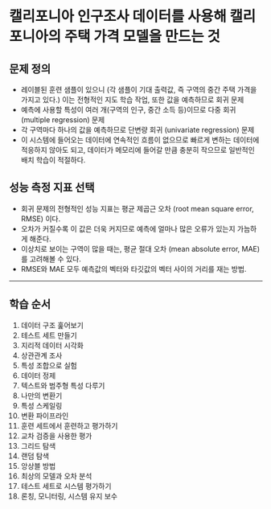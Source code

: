 
#  캘리포니아 인구조사 데이터를 사용해 캘리포니아의 주택 가격 모델을 만드는 것

## 문제 정의
- 레이블된 훈련 샘플이 있으니 (각 샘플이 기대 출력값, 즉 구역의 중간 주택 가격을 가지고 있다.) 이는 전형적인 지도 학습 작업, 또한 값을 예측하므로 회귀 문제
- 예측에 사용할 특성이 여러 개(구역의 인구, 중간 소득 등)이므로 다중 회귀 (multiple regression) 문제
- 각 구역마다 하나의 값을 예측하므로 단변량 회귀 (univariate regression) 문제
- 이 시스템에 들어오는 데이터에 연속적인 흐름이 없으므로 빠르게 변하는 데이터에 적응하지 않아도 되고, 데이터가 메모리에 들어갈 만큼 충분히 작으므로 일반적인 배치 학습이 적절하다.

## 성능 측정 지표 선택
- 회귀 문제의 전형적인 성능 지표는 평균 제곱근 오차 (root mean square error, RMSE) 이다. 
- 오차가 커질수록 이 값은 더욱 커지므로 예측에 얼마나 많은 오류가 있는지 가늠하게 해준다.
- 이상치로 보이는 구역이 많을 때는, 평균 절대 오차 (mean absolute error, MAE)를 고려해볼 수 있다.
- RMSE와 MAE 모두 예측값의 벡터와 타깃값의 벡터 사이의 거리를 재는 방법.

---

## 학습 순서

1. 데이터 구조 훑어보기
2. 테스트 세트 만들기
3. 지리적 데이터 시각화
4. 상관관계 조사
5. 특성 조합으로 실험
6. 데이터 정제
7. 텍스트와 범주형 특성 다루기
8. 나만의 변환기
9. 특성 스케일링
10. 변환 파이프라인
11. 훈련 세트에서 훈련하고 평가하기
12. 교차 검증을 사용한 평가
13. 그리드 탐색
14. 랜덤 탐색
15. 앙상블 방법
16. 최상의 모델과 오차 분석
17. 테스트 세트로 시스템 평가하기
18. 론칭, 모니터링, 시스템 유지 보수